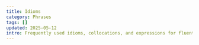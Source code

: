 ```yaml
---
title: Idioms
category: Phrases
tags: []
updated: 2025-05-12
intro: Frequently used idioms, collocations, and expressions for fluent communication.
---
```

